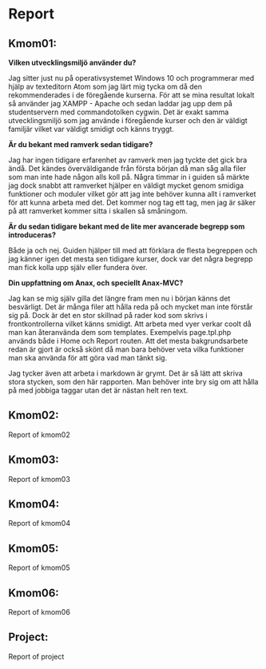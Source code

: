 Report
====================================

Kmom01:
------------------------------------

**Vilken utvecklingsmiljö använder du?**

Jag sitter just nu på operativsystemet Windows 10 och programmerar med hjälp av texteditorn Atom som jag lärt mig tycka om då den rekommenderades i de föregående kurserna. För att se mina resultat lokalt så använder jag XAMPP - Apache och sedan laddar jag upp dem på studentservern med commandotolken cygwin. Det är exakt samma utvecklingsmiljö som jag använde i föregående kurser och den är väldigt familjär vilket var väldigt smidigt och känns tryggt.

**Är du bekant med ramverk sedan tidigare?**

Jag har ingen tidigare erfarenhet av ramverk men jag tyckte det gick bra ändå. Det kändes överväldigande från första början då man såg alla filer som man inte hade någon alls koll på. Några timmar in i guiden så märkte jag dock snabbt att ramverket hjälper en väldigt mycket genom smidiga funktioner och moduler vilket gör att jag inte behöver kunna allt i ramverket för att kunna arbeta med det. Det kommer nog tag ett tag, men jag är säker på att ramverket kommer sitta i skallen så småningom.

**Är du sedan tidigare bekant med de lite mer avancerade begrepp som introduceras?**

Både ja och nej. Guiden hjälper till med att förklara de flesta begreppen och jag känner igen det mesta sen tidigare kurser, dock var det några begrepp man fick kolla upp själv eller fundera över.

**Din uppfattning om Anax, och speciellt Anax-MVC?**

Jag kan se mig själv gilla det längre fram men nu i början känns det besvärligt. Det är många filer att hålla reda på och mycket man inte förstår sig på. Dock är det en stor skillnad på rader kod som skrivs i frontkontrollerna vilket känns smidigt. Att arbeta med vyer verkar coolt då man kan återanvända dem som templates. Exempelvis page.tpl.php används både i Home och Report routen. Att det mesta bakgrundsarbete redan är gjort är också skönt då man bara behöver veta vilka funktioner man ska använda för att göra vad man tänkt sig.

Jag tycker även att arbeta i markdown är grymt. Det är så lätt att skriva stora stycken, som den här rapporten. Man behöver inte bry sig om att hålla på med jobbiga taggar utan det är nästan helt ren text.

Kmom02:
------------------------------------

Report of kmom02

Kmom03:
------------------------------------

Report of kmom03

Kmom04:
------------------------------------

Report of kmom04

Kmom05:
------------------------------------

Report of kmom05

Kmom06:
------------------------------------

Report of kmom06

Project:
------------------------------------

Report of project
